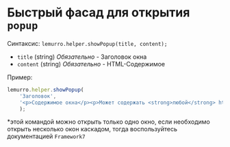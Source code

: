 # Быстрый фасад для открытия `popup`

Синтаксис: `lemurro.helper.showPopup(title, content);`
- `title` (string) *Обязательно* - Заголовок окна
- `content` (string) *Обязательно* - HTML-Содержимое

Пример:
```js
lemurro.helper.showPopup(
    'Заголовок',
    '<p>Содержимое окна</p><p>Может содержать <strong>любой</strong> html-код</p>'
    );
```
\*этой командой можно открыть только одно окно, если необходимо открыть несколько окон каскадом, тогда воспользуйтесь документацией `Framework7`